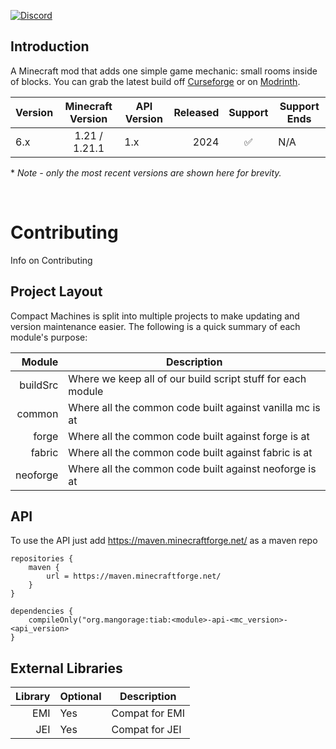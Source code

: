 <a href="https://discord.mangorage.org/" rel="nofollow"><img src="https://img.shields.io/discord/834300742864601088?label=Discord&amp;logo=discord&amp;logoColor=white&amp;style=for-the-badge" alt="Discord"></a>

## Introduction

A Minecraft mod that adds one simple game mechanic: small rooms inside of blocks. You can grab the latest build off
[Curseforge] or on [Modrinth].

| Version | Minecraft Version | API Version |      Released | Support | Support Ends   |
|:--------|:-----------------:|-------------|--------------:|:-------:|----------------|
| 6.x     |   1.21 / 1.21.1   | 1.x         |          2024 |    ✅   |  N/A           |


\* *Note - only the most recent versions are shown here for brevity.*

​

# Contributing

Info on Contributing

## Project Layout
Compact Machines is split into multiple projects to make updating and version maintenance easier.
The following is a quick summary of each module's purpose:

|           Module | Description                                                  |
|-----------------:|--------------------------------------------------------------|
|         buildSrc | Where we keep all of our build script stuff for each module  |
|         common   | Where all the common code built against vanilla mc is at     |
|         forge    | Where all the common code built against forge is at          |
|         fabric   | Where all the common code built against fabric is at         |
|         neoforge | Where all the common code built against neoforge is at       |

## API

To use the API just add https://maven.minecraftforge.net/ as a maven repo

```
repositories {
    maven {
        url = https://maven.minecraftforge.net/
    }
}

dependencies {
    compileOnly("org.mangorage:tiab:<module>-api-<mc_version>-<api_version>
}
```



## External Libraries

|   Library | Optional | Description    |
|----------:|----------|----------------|
| EMI       |   Yes    | Compat for EMI |
| JEI       |   Yes    | Compat for JEI |


[Curseforge]: https://www.curseforge.com/minecraft/mc-mods/time-in-a-bottle-universal
[Modrinth]: https://modrinth.com/mod/time-in-a-bottle-universal
